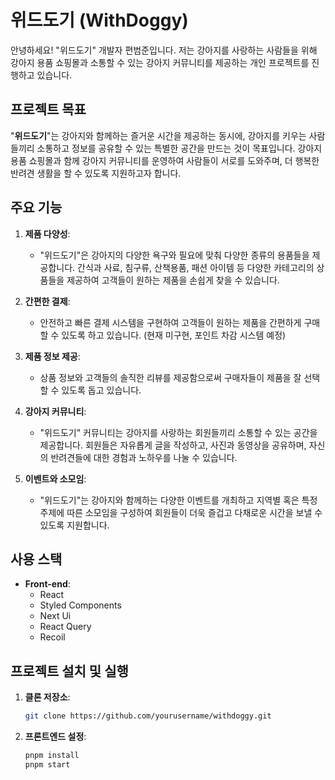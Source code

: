 # 위드도기 (WithDoggy)

안녕하세요! "위드도기" 개발자 편범준입니다. 저는 강아지를 사랑하는 사람들을 위해 강아지 용품 쇼핑몰과 소통할 수 있는 강아지 커뮤니티를 제공하는 개인 프로젝트를 진행하고 있습니다.

## 프로젝트 목표

"**위드도기**"는 강아지와 함께하는 즐거운 시간을 제공하는 동시에, 강아지를 키우는 사람들끼리 소통하고 정보를 공유할 수 있는 특별한 공간을 만드는 것이 목표입니다. 강아지 용품 쇼핑몰과 함께 강아지 커뮤니티를 운영하여 사람들이 서로를 도와주며, 더 행복한 반려견 생활을 할 수 있도록 지원하고자 합니다.

## 주요 기능

1. **제품 다양성**: 
   - "위드도기"은 강아지의 다양한 욕구와 필요에 맞춰 다양한 종류의 용품들을 제공합니다. 간식과 사료, 침구류, 산책용품, 패션 아이템 등 다양한 카테고리의 상품들을 제공하여 고객들이 원하는 제품을 손쉽게 찾을 수 있습니다.
   
2. **간편한 결제**: 
   - 안전하고 빠른 결제 시스템을 구현하여 고객들이 원하는 제품을 간편하게 구매할 수 있도록 하고 있습니다. (현재 미구현, 포인트 차감 시스템 예정)

3. **제품 정보 제공**: 
   - 상품 정보와 고객들의 솔직한 리뷰를 제공함으로써 구매자들이 제품을 잘 선택할 수 있도록 돕고 있습니다.

4. **강아지 커뮤니티**: 
   - "위드도기" 커뮤니티는 강아지를 사랑하는 회원들끼리 소통할 수 있는 공간을 제공합니다. 회원들은 자유롭게 글을 작성하고, 사진과 동영상을 공유하며, 자신의 반려견들에 대한 경험과 노하우를 나눌 수 있습니다.

5. **이벤트와 소모임**: 
   - "위드도기"는 강아지와 함께하는 다양한 이벤트를 개최하고 지역별 혹은 특정 주제에 따른 소모임을 구성하여 회원들이 더욱 즐겁고 다채로운 시간을 보낼 수 있도록 지원합니다.

## 사용 스택

- **Front-end**:
  - React
  - Styled Components
  - Next Ui
  - React Query
  - Recoil


## 프로젝트 설치 및 실행

1. **클론 저장소**:
    ```bash
    git clone https://github.com/yourusername/withdoggy.git
    ```

2. **프론트엔드 설정**:
    ```bash
    pnpm install
    pnpm start
    ```


